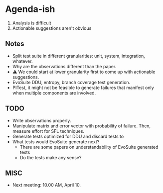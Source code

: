 # Agenda-ish

1. Analysis is difficult
2. Actionable suggestions aren't obvious


## Notes

 - Split test suite in different granularities: unit, system, integration, whatever.
 - Why are the observations different than the paper.
 - :warning: We could start at lower granularity first to come up with actionable suggestions.
 - EvoSuite DDU, entropy, branch coverage test generation.
 - PITest, it might not be feasible to generate failures that manifest only when multiple components are involved.


## TODO

- Write observations properly.
- Manipulate matrix and error vector with probability of failure. Then, measure effort for SFL techniques.
- Generate tests optimized for DDU and discard tests to
- What tests would EvoSuite generate next?
    - There are some papers on understandability of EvoSuite generated tests
    - Do the tests make any sense?


## MISC

- Next meeting: 10.00 AM, April 10.
